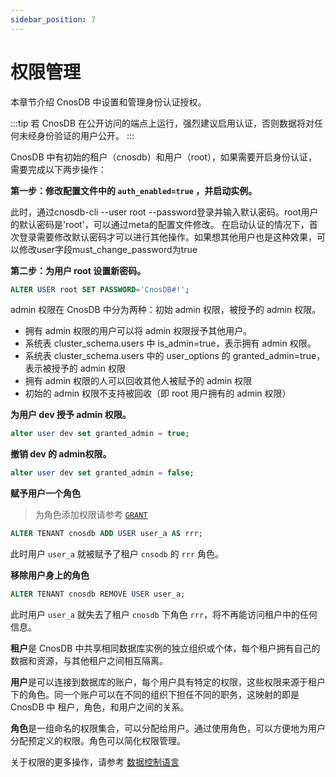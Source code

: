 ```yaml
---
sidebar_position: 7
---
```


# 权限管理

本章节介绍 CnosDB 中设置和管理身份认证授权。

:::tip
若 CnosDB 在公开访问的端点上运行，强烈建议启用认证，否则数据将对任何未经身份验证的用户公开。
:::

CnosDB 中有初始的租户（cnosdb）和用户（root），如果需要开启身份认证，需要完成以下两步操作：

**第一步：修改配置文件中的 `auth_enabled=true` ，并启动实例。**

此时，通过cnosdb-cli --user root --password登录并输入默认密码。root用户的默认密码是'root'，可以通过meta的配置文件修改。
在启动认证的情况下，首次登录需要修改默认密码才可以进行其他操作。如果想其他用户也是这种效果，可以修改user字段must_change_password为true

**第二步：为用户 root 设置新密码。**

```sql
ALTER USER root SET PASSWORD='CnosDB#!';
```

admin 权限在 CnosDB 中分为两种：初始 admin 权限，被授予的 admin 权限。

- 拥有 admin 权限的用户可以将 admin 权限授予其他用户。
- 系统表 cluster_schema.users 中 is_admin=true，表示拥有 admin 权限。
- 系统表 cluster_schema.users 中的 user_options 的 granted_admin=true，表示被授予的 admin 权限
- 拥有 admin 权限的人可以回收其他人被赋予的 admin 权限
- 初始的 admin 权限不支持被回收（即 root 用户拥有的 admin 权限）



**为用户 dev 授予 admin 权限。**

```sql
alter user dev set granted_admin = true;
```

**撤销 dev 的 admin权限。**

```sql
alter user dev set granted_admin = false;
```

**赋予用户一个角色**

> 为角色添加权限请参考 [`GRANT`](../reference/sql/dcl#grant)

```sql
ALTER TENANT cnosdb ADD USER user_a AS rrr;
```

此时用户 `user_a` 就被赋予了租户 `cnsodb` 的 `rrr` 角色。

**移除用户身上的角色**

```sql
ALTER TENANT cnosdb REMOVE USER user_a;
```

此时用户 `user_a` 就失去了租户 `cnosdb` 下角色 `rrr`，将不再能访问租户中的任何信息。

**租户**是 CnosDB 中共享相同数据库实例的独立组织或个体，每个租户拥有自己的数据和资源，与其他租户之间相互隔离。

**用户**是可以连接到数据库的账户，每个用户具有特定的权限，这些权限来源于租户下的角色。同一个账户可以在不同的组织下担任不同的职务，这映射的即是 CnosDB 中 租户，角色，和用户之间的关系。

**角色**是一组命名的权限集合，可以分配给用户。通过使用角色，可以方便地为用户分配预定义的权限。角色可以简化权限管理。

关于权限的更多操作，请参考 [数据控制语言](../reference/sql/dcl.md)

